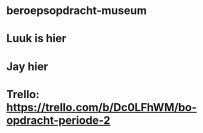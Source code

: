 # beroepsopdracht-museum
# Luuk is hier
# Jay hier

# Trello: https://trello.com/b/Dc0LFhWM/bo-opdracht-periode-2